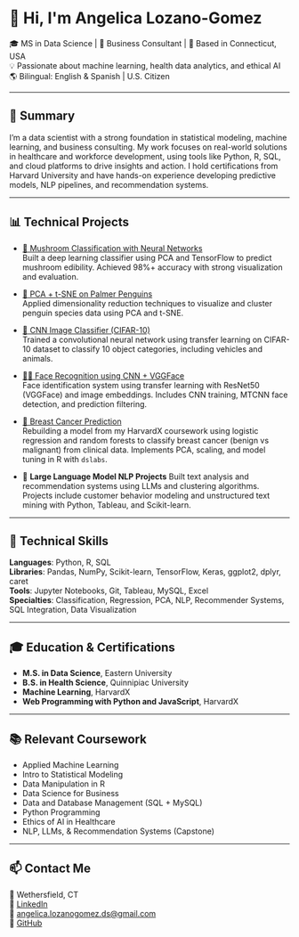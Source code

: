 # 👋 Hi, I'm Angelica Lozano-Gomez

🎓 MS in Data Science | 💼 Business Consultant | 📍 Based in Connecticut, USA  
💡 Passionate about machine learning, health data analytics, and ethical AI  
🌎 Bilingual: English & Spanish | U.S. Citizen

---

## 🧠 Summary

I’m a data scientist with a strong foundation in statistical modeling, machine learning, and business consulting. My work focuses on real-world solutions in healthcare and workforce development, using tools like Python, R, SQL, and cloud platforms to drive insights and action. I hold certifications from Harvard University and have hands-on experience developing predictive models, NLP pipelines, and recommendation systems.

---

## 📊 Technical Projects

- [🍄 Mushroom Classification with Neural Networks](https://github.com/lozanogangelicads/Mushroom-Classification-with-Neural-Networks-)  
  Built a deep learning classifier using PCA and TensorFlow to predict mushroom edibility. Achieved 98%+ accuracy with strong visualization and evaluation.

- [🐧 PCA + t-SNE on Palmer Penguins](https://github.com/lozanogangelicads/pca-tsne-penguins)  
  Applied dimensionality reduction techniques to visualize and cluster penguin species data using PCA and t-SNE.

- [🧠 CNN Image Classifier (CIFAR-10)](https://github.com/lozanogangelicads/cnn-image-classifier)  
  Trained a convolutional neural network using transfer learning on CIFAR-10 dataset to classify 10 object categories, including vehicles and animals.

- [🧑‍💻 Face Recognition using CNN + VGGFace](https://github.com/lozanogangelicads/face-recognition-cnn)  
  Face identification system using transfer learning with ResNet50 (VGGFace) and image embeddings. Includes CNN training, MTCNN face detection, and prediction filtering.

- [🧬 Breast Cancer Prediction ](https://github.com/lozanogangelicads/breast-cancer-prediction)  
  Rebuilding a model from my HarvardX coursework using logistic regression and random forests to classify breast cancer (benign vs malignant) from clinical data. Implements PCA, scaling, and model tuning in R with `dslabs`.

- 🧠 **Large Language Model NLP Projects**
  Built text analysis and recommendation systems using LLMs and clustering algorithms. Projects include customer behavior modeling and unstructured text mining with Python, Tableau, and Scikit-learn.

---

## 🧰 Technical Skills

**Languages**: Python, R, SQL  
**Libraries**: Pandas, NumPy, Scikit-learn, TensorFlow, Keras, ggplot2, dplyr, caret  
**Tools**: Jupyter Notebooks, Git, Tableau, MySQL, Excel  
**Specialties**: Classification, Regression, PCA, NLP, Recommender Systems, SQL Integration, Data Visualization

---

## 🎓 Education & Certifications

- **M.S. in Data Science**, Eastern University  
- **B.S. in Health Science**, Quinnipiac University  
- **Machine Learning**, HarvardX  
- **Web Programming with Python and JavaScript**, HarvardX

---

## 📚 Relevant Coursework

- Applied Machine Learning  
- Intro to Statistical Modeling  
- Data Manipulation in R  
- Data Science for Business  
- Data and Database Management (SQL + MySQL)  
- Python Programming  
- Ethics of AI in Healthcare  
- NLP, LLMs, & Recommendation Systems (Capstone)

---
## 📫 Contact Me

📍 Wethersfield, CT  
🔗 [LinkedIn](https://www.linkedin.com/in/angelica-lozanogomez-ds)  
📧 angelica.lozanogomez.ds@gmail.com  
🔗 [GitHub](https://github.com/lozanogangelicads)
